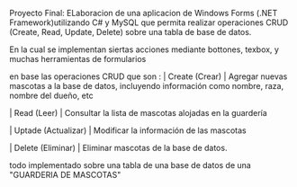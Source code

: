 Proyecto Final: ELaboracion de una aplicacion de Windows Forms (.NET Framework)utilizando C# y MySQL que permita realizar
operaciones CRUD (Create, Read, Update, Delete) sobre una tabla de base de datos. 

En la cual se implementan siertas acciones mediante bottones, texbox, y muchas herramientas de formularios

en base las operaciones CRUD que son :
| Create (Crear) | Agregar nuevas mascotas a la base de datos, incluyendo información como nombre, raza, nombre del dueño, etc

| Read (Leer) | Consultar la lista de mascotas alojadas en la guardería

| Uptade (Actualizar) | Modificar la información de las mascotas

| Delete (Eliminar) | Eliminar mascotas de la base de datos.

todo implementado sobre una tabla de una base de datos de una "GUARDERIA DE MASCOTAS"

